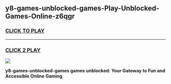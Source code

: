 
## y8-games-unblocked-games-Play-Unblocked-Games-Online-z6qgr
<h3>
<a href="https://premium76.site?title=y8-games-unblocked-games&ref=25A">CLICK TO PLAY</a></h3>
<hr>

<h3>
<a href="https://premium76.site?title=y8-games-unblocked-games&ref=25A">CLICK 2 PLAY</a>
  
</h3>

<a href="https://premium76.site?title=y8-games-unblocked-games&ref=25A"><img src="https://clearcache.store/games.png"></a>


**y8-games-unblocked-games games unblocked: Your Gateway to Fun and Accessible Online Gaming**
